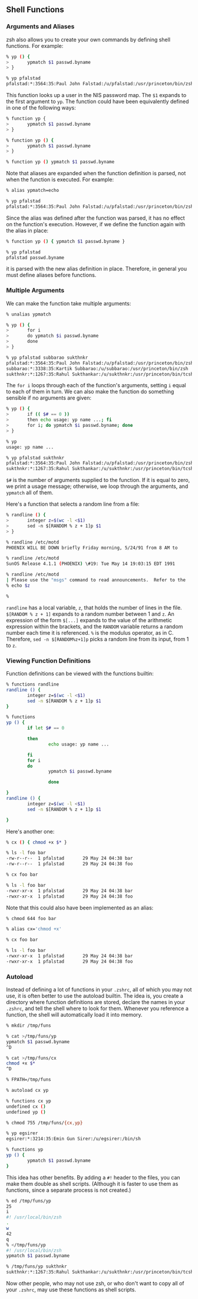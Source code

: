 ## Shell Functions

### Arguments and Aliases

zsh also allows you to create your own commands by defining shell functions. For example:

```bash
% yp () {
>       ypmatch $1 passwd.byname
> }

% yp pfalstad
pfalstad:*:3564:35:Paul John Falstad:/u/pfalstad:/usr/princeton/bin/zsh
```

This function looks up a user in the NIS password map. The `$1` expands to the first argument to `yp`. The function could have been equivalently defined in one of the following ways:

```bash
% function yp {
>       ypmatch $1 passwd.byname
> }

% function yp () {
>       ypmatch $1 passwd.byname
> }

% function yp () ypmatch $1 passwd.byname
```

Note that aliases are expanded when the function definition is parsed, not when the function is executed. For example:

```bash
% alias ypmatch=echo

% yp pfalstad
pfalstad:*:3564:35:Paul John Falstad:/u/pfalstad:/usr/princeton/bin/zsh
```

Since the alias was defined after the function was parsed, it has no effect on the function's execution. However, if we define the function again with the alias in place:

```bash
% function yp () { ypmatch $1 passwd.byname }

% yp pfalstad
pfalstad passwd.byname
```

it is parsed with the new alias definition in place. Therefore, in general you must define aliases before functions.

### Multiple Arguments

We can make the function take multiple arguments:

```bash
% unalias ypmatch

% yp () {
>       for i
>       do ypmatch $i passwd.byname
>       done
> }

% yp pfalstad subbarao sukthnkr
pfalstad:*:3564:35:Paul John Falstad:/u/pfalstad:/usr/princeton/bin/zsh
subbarao:*:3338:35:Kartik Subbarao:/u/subbarao:/usr/princeton/bin/zsh
sukthnkr:*:1267:35:Rahul Sukthankar:/u/sukthnkr:/usr/princeton/bin/tcsh
```

The `for i` loops through each of the function's arguments, setting `i` equal to each of them in turn. We can also make the function do something sensible if no arguments are given:

```bash
% yp () {
>       if (( $# == 0 ))
>       then echo usage: yp name ...; fi
>       for i; do ypmatch $i passwd.byname; done
> }

% yp
usage: yp name ...

% yp pfalstad sukthnkr
pfalstad:*:3564:35:Paul John Falstad:/u/pfalstad:/usr/princeton/bin/zsh
sukthnkr:*:1267:35:Rahul Sukthankar:/u/sukthnkr:/usr/princeton/bin/tcsh
```

`$#` is the number of arguments supplied to the function. If it is equal to zero, we print a usage message; otherwise, we loop through the arguments, and `ypmatch` all of them.

Here's a function that selects a random line from a file:

```bash
% randline () {
>       integer z=$(wc -l <$1)
>       sed -n $[RANDOM % z + 1]p $1
> }

% randline /etc/motd
PHOENIX WILL BE DOWN briefly Friday morning, 5/24/91 from 8 AM to

% randline /etc/motd
SunOS Release 4.1.1 (PHOENIX) \#19: Tue May 14 19:03:15 EDT 1991

% randline /etc/motd
| Please use the "msgs" command to read announcements.  Refer to the   |
% echo $z

%
```

`randline` has a local variable, `z`, that holds the number of lines in the file. `$[RANDOM % z + 1]` expands to a random number between 1 and `z`. An expression of the form `$[...]` expands to the value of the arithmetic expression within the brackets, and the `RANDOM` variable returns a random number each time it is referenced. `%` is the modulus operator, as in C. Therefore, `sed -n $[RANDOM%z+1]p` picks a random line from its input, from 1 to `z`.

### Viewing Function Definitions

Function definitions can be viewed with the functions builtin:

```bash
% functions randline
randline () {
        integer z=$(wc -l <$1)
        sed -n $[RANDOM % z + 1]p $1
}

% functions
yp () {
        if let $# == 0

        then
                echo usage: yp name ...

        fi
        for i
        do
                ypmatch $i passwd.byname

                done

}
randline () {
        integer z=$(wc -l <$1)
        sed -n $[RANDOM % z + 1]p $1

}
```

Here's another one:

```bash
% cx () { chmod +x $* }

% ls -l foo bar
-rw-r--r--  1 pfalstad       29 May 24 04:38 bar
-rw-r--r--  1 pfalstad       29 May 24 04:38 foo

% cx foo bar

% ls -l foo bar
-rwxr-xr-x  1 pfalstad       29 May 24 04:38 bar
-rwxr-xr-x  1 pfalstad       29 May 24 04:38 foo
```

Note that this could also have been implemented as an alias:

```bash
% chmod 644 foo bar

% alias cx='chmod +x'

% cx foo bar

% ls -l foo bar
-rwxr-xr-x  1 pfalstad       29 May 24 04:38 bar
-rwxr-xr-x  1 pfalstad       29 May 24 04:38 foo
```

### Autoload

Instead of defining a lot of functions in your `.zshrc`, all of which you may not use, it is often better to use the autoload builtin. The idea is, you create a directory where function definitions are stored, declare the names in your `.zshrc`, and tell the shell where to look for them. Whenever you reference a function, the shell will automatically load it into memory.

```bash
% mkdir /tmp/funs

% cat >/tmp/funs/yp
ypmatch $1 passwd.byname
^D

% cat >/tmp/funs/cx
chmod +x $*
^D

% FPATH=/tmp/funs

% autoload cx yp

% functions cx yp
undefined cx ()
undefined yp ()

% chmod 755 /tmp/funs/{cx,yp}

% yp egsirer
egsirer:*:3214:35:Emin Gun Sirer:/u/egsirer:/bin/sh

% functions yp
yp () {
        ypmatch $1 passwd.byname
}
```

This idea has other benefits. By adding a `#!` header to the files, you can make them double as shell scripts. (Although it is faster to use them as functions, since a separate process is not created.)

```bash
% ed /tmp/funs/yp
25
i
#! /usr/local/bin/zsh
.
w
42
q
% </tmp/funs/yp
#! /usr/local/bin/zsh
ypmatch $1 passwd.byname

% /tmp/funs/yp sukthnkr
sukthnkr:*:1267:35:Rahul Sukthankar:/u/sukthnkr:/usr/princeton/bin/tcsh
```

Now other people, who may not use zsh, or who don't want to copy all of your `.zshrc`, may use these functions as shell scripts.
